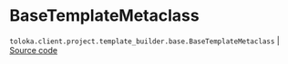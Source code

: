 # BaseTemplateMetaclass
`toloka.client.project.template_builder.base.BaseTemplateMetaclass` | [Source code](https://github.com/Toloka/toloka-kit/blob/v0.1.25/src/client/project/template_builder/base.py#L112)

